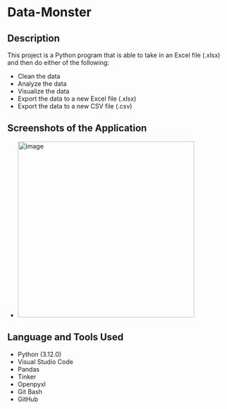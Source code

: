 # Data-Monster

## Description 

This project is a Python program that is able to take in an Excel file (.xlsx) and then do either of the following:
- Clean the data
- Analyze the data
- Visualize the data
- Export the data to a new Excel file (.xlsx)
- Export the data to a new CSV file (.csv)

## Screenshots of the Application 

- <img width="400" alt="image" src="https://github.com/neerajpatel1234/Data-Monster/assets/114114241/77b69839-19e7-465d-8c40-9c6178e8456c">


## Language and Tools Used 

- Python (3.12.0)
- Visual Studio Code 
- Pandas 
- Tinker 
- Openpyxl
- Git Bash 
- GitHub
